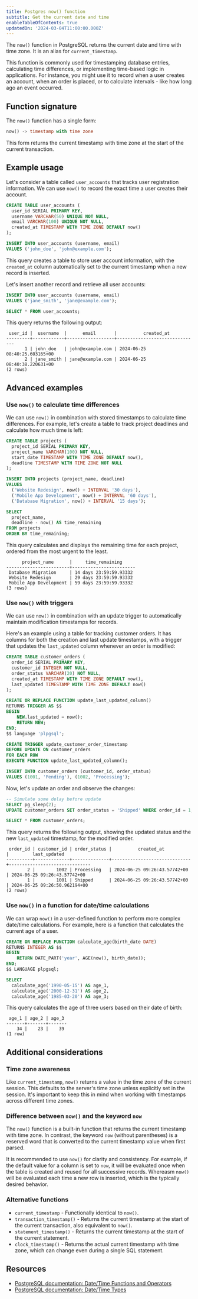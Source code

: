 ```yaml
---
title: Postgres now() function
subtitle: Get the current date and time
enableTableOfContents: true
updatedOn: '2024-03-04T11:00:00.000Z'
---
```


The `now()` function in PostgreSQL returns the current date and time with time zone. It is an alias for `current_timestamp`.

This function is commonly used for timestamping database entries, calculating time differences, or implementing time-based logic in applications. For instance, you might use it to record when a user creates an account, when an order is placed, or to calculate intervals - like how long ago an event occurred.

<CTA />

## Function signature

The `now()` function has a single form:

```sql
now() -> timestamp with time zone
```

This form returns the current timestamp with time zone at the start of the current transaction.

## Example usage

Let's consider a table called `user_accounts` that tracks user registration information. We can use `now()` to record the exact time a user creates their account.

```sql
CREATE TABLE user_accounts (
  user_id SERIAL PRIMARY KEY,
  username VARCHAR(50) UNIQUE NOT NULL,
  email VARCHAR(100) UNIQUE NOT NULL,
  created_at TIMESTAMP WITH TIME ZONE DEFAULT now()
);

INSERT INTO user_accounts (username, email)
VALUES ('john_doe', 'john@example.com');
```

This query creates a table to store user account information, with the `created_at` column automatically set to the current timestamp when a new record is inserted.

Let's insert another record and retrieve all user accounts:

```sql
INSERT INTO user_accounts (username, email)
VALUES ('jane_smith', 'jane@example.com');

SELECT * FROM user_accounts;
```

This query returns the following output:

```text
 user_id |  username  |      email       |          created_at
---------+------------+------------------+-------------------------------
       1 | john_doe   | john@example.com | 2024-06-25 08:40:25.603165+00
       2 | jane_smith | jane@example.com | 2024-06-25 08:40:38.220631+00
(2 rows)
```

## Advanced examples

### Use `now()` to calculate time differences

We can use `now()` in combination with stored timestamps to calculate time differences. For example, let's create a table to track project deadlines and calculate how much time is left:

```sql
CREATE TABLE projects (
  project_id SERIAL PRIMARY KEY,
  project_name VARCHAR(100) NOT NULL,
  start_date TIMESTAMP WITH TIME ZONE DEFAULT now(),
  deadline TIMESTAMP WITH TIME ZONE NOT NULL
);

INSERT INTO projects (project_name, deadline)
VALUES 
  ('Website Redesign', now() + INTERVAL '30 days'),
  ('Mobile App Development', now() + INTERVAL '60 days'),
  ('Database Migration', now() + INTERVAL '15 days');

SELECT 
  project_name,
  deadline - now() AS time_remaining
FROM projects
ORDER BY time_remaining;
```

This query calculates and displays the remaining time for each project, ordered from the most urgent to the least.

```text
      project_name      |     time_remaining
------------------------+------------------------
 Database Migration     | 14 days 23:59:59.93332
 Website Redesign       | 29 days 23:59:59.93332
 Mobile App Development | 59 days 23:59:59.93332
(3 rows)
```

### Use `now()` with triggers

We can use `now()` in combination with an update trigger to automatically maintain modification timestamps for records. 

Here's an example using a table for tracking customer orders. It has columns for both the creation and last update timestamps, with a trigger that updates the `last_updated` column whenever an order is modified:

```sql
CREATE TABLE customer_orders (
  order_id SERIAL PRIMARY KEY,
  customer_id INTEGER NOT NULL,
  order_status VARCHAR(20) NOT NULL,
  created_at TIMESTAMP WITH TIME ZONE DEFAULT now(),
  last_updated TIMESTAMP WITH TIME ZONE DEFAULT now()
);

CREATE OR REPLACE FUNCTION update_last_updated_column()
RETURNS TRIGGER AS $$
BEGIN
    NEW.last_updated = now();
    RETURN NEW;
END;
$$ language 'plpgsql';

CREATE TRIGGER update_customer_order_timestamp
BEFORE UPDATE ON customer_orders
FOR EACH ROW
EXECUTE FUNCTION update_last_updated_column();

INSERT INTO customer_orders (customer_id, order_status) 
VALUES (1001, 'Pending'), (1002, 'Processing');
```

Now, let's update an order and observe the changes:

```sql
-- Simulate some delay before update
SELECT pg_sleep(2);
UPDATE customer_orders SET order_status = 'Shipped' WHERE order_id = 1;

SELECT * FROM customer_orders;
```

This query returns the following output, showing the updated status and the new `last_updated` timestamp, for the modified order. 

```text
 order_id | customer_id | order_status |          created_at          |         last_updated
----------+-------------+--------------+------------------------------+-------------------------------
        2 |        1002 | Processing   | 2024-06-25 09:26:43.57742+00 | 2024-06-25 09:26:43.57742+00
        1 |        1001 | Shipped      | 2024-06-25 09:26:43.57742+00 | 2024-06-25 09:26:50.962194+00
(2 rows)
```

### Use `now()` in a function for date/time calculations

We can wrap `now()` in a user-defined function to perform more complex date/time calculations. For example, here is a function that calculates the current age of a user. 

```sql
CREATE OR REPLACE FUNCTION calculate_age(birth_date DATE)
RETURNS INTEGER AS $$
BEGIN
    RETURN DATE_PART('year', AGE(now(), birth_date));
END;
$$ LANGUAGE plpgsql;

SELECT 
  calculate_age('1990-05-15') AS age_1,
  calculate_age('2000-12-31') AS age_2,
  calculate_age('1985-03-20') AS age_3;
```

This query calculates the age of three users based on their date of birth:

```text
 age_1 | age_2 | age_3
-------+-------+-------
    34 |    23 |    39
(1 row)
```

## Additional considerations

### Time zone awareness

Like `current_timestamp`, `now()` returns a value in the time zone of the current session. This defaults to the server's time zone unless explicitly set in the session. It's important to keep this in mind when working with timestamps across different time zones.

### Difference between `now()` and the keyword `now`

The `now()` function is a built-in function that returns the current timestamp with time zone. In contrast, the keyword `now` (without parentheses) is a reserved word that is converted to the current timestamp value when first parsed. 

It is recommended to use `now()` for clarity and consistency. For example, if the default value for a column is set to `now`, it will be evaluated once when the table is created and reused for all successive records. Whereasm `now()` will be evaluated each time a new row is inserted, which is the typically desired behavior.

### Alternative functions

- `current_timestamp` - Functionally identical to `now()`.
- `transaction_timestamp()` - Returns the current timestamp at the start of the current transaction, also equivalent to `now()`.
- `statement_timestamp()` - Returns the current timestamp at the start of the current statement.
- `clock_timestamp()` - Returns the actual current timestamp with time zone, which can change even during a single SQL statement.

## Resources

- [PostgreSQL documentation: Date/Time Functions and Operators](https://www.postgresql.org/docs/current/functions-datetime.html)
- [PostgreSQL documentation: Date/Time Types](https://www.postgresql.org/docs/current/datatype-datetime.html)
